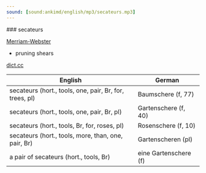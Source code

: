 ```yaml
---
sound: [sound:ankimd/english/mp3/secateurs.mp3]
---
```


\### secateurs

[Merriam-Webster](https://www.merriam-webster.com/dictionary/secateurs)

- pruning shears

[dict.cc](https://www.dict.cc/secateurs)

| English        | German       |
| -------------- | ------------ |
| secateurs (hort., tools, one, pair, Br, for, trees, pl) | Baumschere (f, 77) |
| secateurs (hort., tools, one, pair, Br, pl) | Gartenschere (f, 40) |
| secateurs (hort., tools, Br, for, roses, pl) | Rosenschere (f, 10) |
| secateurs (hort., tools, more, than, one, pair, Br) | Gartenscheren (pl) |
| a pair of secateurs (hort., tools, Br) | eine Gartenschere (f) |
